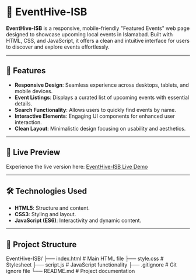 # 🎉 EventHive-ISB

**EventHive-ISB** is a responsive, mobile-friendly "Featured Events" web page designed to showcase upcoming local events in Islamabad. Built with HTML, CSS, and JavaScript, it offers a clean and intuitive interface for users to discover and explore events effortlessly.



---

## 📌 Features

- **Responsive Design**: Seamless experience across desktops, tablets, and mobile devices.
- **Event Listings**: Displays a curated list of upcoming events with essential details.
- **Search Functionality**: Allows users to quickly find events by name.
- **Interactive Elements**: Engaging UI components for enhanced user interaction.
- **Clean Layout**: Minimalistic design focusing on usability and aesthetics.

---

## 🚀 Live Preview

Experience the live version here: [EventHive-ISB Live Demo](https://yourusername.github.io/EventHive-ISB/)



---

## 🛠️ Technologies Used

- **HTML5**: Structure and content.
- **CSS3**: Styling and layout.
- **JavaScript (ES6)**: Interactivity and dynamic content.

---

## 📂 Project Structure

EventHive-ISB/
├── index.html # Main HTML file
├── style.css # Stylesheet
├── script.js # JavaScript functionality
├── .gitignore # Git ignore file
└── README.md # Project documentation
